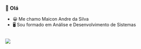 ### 👋 Olá

- 😀 Me chamo Maicon Andre da Silva
- 🖥 Sou formado em Análise e Desenvolvimento de Sistemas

<div align="center">
  <a href="https://github.com/maiconandredasilva">
</div>

  ##
 
<div>
  <a href="https://www.linkedin.com/in/maicon-silva-689b9828/" target="_blank"><img src="https://img.shields.io/badge/-LinkedIn-% 230077B5?style=for-the-badge&logo=linkedin&logoColor=white" target="_blank"></a>
  
</div>
